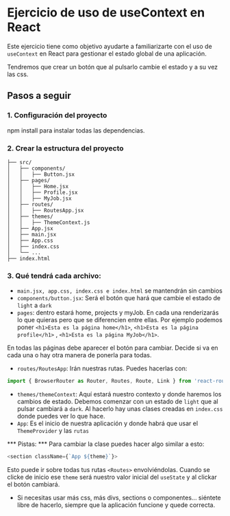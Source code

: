 # Ejercicio de uso de useContext en React

Este ejercicio tiene como objetivo ayudarte a familiarizarte con el uso de `useContext` en React para gestionar el estado global de una aplicación. 

Tendremos que crear un botón que al pulsarlo cambie el estado y a su vez las css.

## Pasos a seguir

### 1. Configuración del proyecto

npm install para instalar todas las dependencias.

### 2. Crear la estructura del proyecto

```
├── src/
│   ├── components/
│   │   ├── Button.jsx
│   ├── pages/
│   │   ├── Home.jsx
│   │   ├── Profile.jsx
│   │   ├── MyJob.jsx
│   ├── routes/
│   │   ├── RoutesApp.jsx
│   ├── themes/
│   │   ├── ThemeContext.js
│   ├── App.jsx
│   ├── main.jsx
│   ├── App.css
│   ├── index.css
│   └── ...
├── index.html
```

### 3. Qué tendrá cada archivo:
- `main.jsx, app.css, index.css e index.html` se mantendrán sin cambios
- `components/button.jsx`: Será el botón que hará que cambie el estado de `light` a `dark`
- `pages`: dentro estará home, projects y myJob. En cada una renderizarás lo que quieras pero que se diferencien entre ellas. Por ejemplo podemos poner `<h1>Esta es la página home</h1>`, `<h1>Esta es la página profile</h1>` , `<h1>Esta es la página MyJob</h1>`.

En todas las páginas debe aparecer el botón para cambiar. Decide si va en cada una o hay otra manera de ponerla para todas.
- `routes/RoutesApp`: Irán nuestras rutas. Puedes hacerlas con:

```js
import { BrowserRouter as Router, Routes, Route, Link } from 'react-router-dom';
```

- `themes/themeContext`: Aquí estará nuestro contexto y donde haremos los cambios de estado. Debemos comenzar con un estado de `light` que al pulsar cambiará a `dark`. Al hacerlo hay unas clases creadas en `index.css` donde puedes ver lo que hace.
- `App`: Es el inicio de nuestra aplicación y donde habrá que usar el `ThemeProvider` y las `rutas`

*** Pistas: ***
Para cambiar la clase puedes hacer algo similar a esto:
```js 
<section className={`App ${theme}`}>
```
Esto puede ir sobre todas tus rutas `<Routes>` envolviéndolas. Cuando se clicke de inicio ese `theme` será nuestro valor inicial del `useState` y al clickar el botón cambiará.

- Si necesitas usar más css, más divs, sections o componentes... siéntete libre de hacerlo, siempre que la aplicación funcione y quede correcta.




 